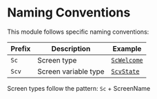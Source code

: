 # Naming Conventions

This module follows specific naming conventions:

| Prefix | Description          | Example       |
| ------ | -------------------- | ------------- |
| `Sc`   | Screen type          | [`ScWelcome`] |
| `Scv`  | Screen variable type | [`ScvState`]  |

Screen types follow the pattern: `Sc` + ScreenName

<!-- TODO: use valid links here -->

[`scvstate`]: https://docs.rs/lead_barry/0.1.0/lead_barry/ui/screens/wifi_status/enum.ScvState.html
[`scwelcome`]: https://docs.rs/lead_barry/0.1.0/lead_barry/ui/screens/welcome/struct.ScWelcome.html
